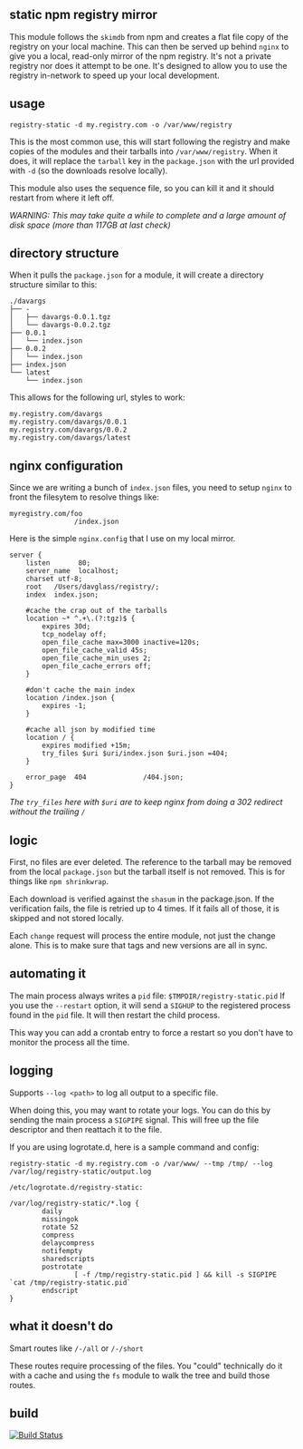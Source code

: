 static npm registry mirror
--------------------------

This module follows the `skimdb` from npm and creates a flat file copy of the
registry on your local machine. This can then be served up behind `nginx` to
give you a local, read-only mirror of the npm registry. It's not a private registry
nor does it attempt to be one. It's designed to allow you to use the registry
in-network to speed up your local development.

usage
-----

    registry-static -d my.registry.com -o /var/www/registry

This is the most common use, this will start following the registry
and make copies of the modules and their tarballs into `/var/www/registry`.
When it does, it will replace the `tarball` key in the `package.json`
with the url provided with `-d` (so the downloads resolve locally).

This module also uses the sequence file, so you can kill it and it should
restart from where it left off.

_WARNING: This may take quite a while to complete and a large amount of disk space (more than 117GB at last check)_

directory structure
-------------------

When it pulls the `package.json` for a module, it will create a directory structure similar to this:

    ./davargs
    ├── -
    │   ├── davargs-0.0.1.tgz
    │   └── davargs-0.0.2.tgz
    ├── 0.0.1
    │   └── index.json
    ├── 0.0.2
    │   └── index.json
    ├── index.json
    └── latest
        └── index.json

This allows for the following url, styles to work:

    my.registry.com/davargs
    my.registry.com/davargs/0.0.1
    my.registry.com/davargs/0.0.2
    my.registry.com/davargs/latest



nginx configuration
-------------------

Since we are writing a bunch of `index.json` files, you need to setup `nginx` to front the filesytem to resolve things like:

    myregistry.com/foo
                    /index.json

Here is the simple `nginx.config` that I use on my local mirror.

    server {
        listen       80;
        server_name  localhost;
        charset utf-8;
        root   /Users/davglass/registry/;
        index  index.json;

        #cache the crap out of the tarballs
        location ~* ^.+\.(?:tgz)$ {
            expires 30d;
            tcp_nodelay off;
            open_file_cache max=3000 inactive=120s;
            open_file_cache_valid 45s;
            open_file_cache_min_uses 2;
            open_file_cache_errors off;
        }

        #don't cache the main index
        location /index.json {
            expires -1;
        }

        #cache all json by modified time
        location / {
            expires modified +15m;
            try_files $uri $uri/index.json $uri.json =404;
        }

        error_page  404              /404.json;
    }



_The `try_files` here with `$uri` are to keep nginx from doing a 302 redirect without the trailing `/`_

logic
-----

First, no files are ever deleted. The reference to the tarball may be removed from the local `package.json` but
the tarball itself is not removed. This is for things like `npm shrinkwrap`.

Each download is verified against the `shasum` in the package.json. If the verification fails, the file is retried
up to 4 times. If it fails all of those, it is skipped and not stored locally.

Each `change` request will process the entire module, not just the change alone. This is to make sure that tags
and new versions are all in sync.

automating it
-------------

The main process always writes a `pid` file: `$TMPDIR/registry-static.pid`
If you use the `--restart` option, it will send a `SIGHUP` to the registered process found in the `pid` file. 
It will then restart the child process.

This way you can add a crontab entry to force a restart so you don't have to monitor the process all the time.

logging
-------

Supports `--log <path>` to log all output to a specific file.

When doing this, you may want to rotate your logs. You can do this by sending the main 
process a `SIGPIPE` signal. This will free up the file descriptor and then reattach it to the file.

If you are using logrotate.d, here is a sample command and config:

`registry-static -d my.registry.com -o /var/www/ --tmp /tmp/ --log /var/log/registry-static/output.log`


    /etc/logrotate.d/registry-static:

    /var/log/registry-static/*.log {
            daily
            missingok
            rotate 52
            compress
            delaycompress
            notifempty
            sharedscripts
            postrotate
                    [ -f /tmp/registry-static.pid ] && kill -s SIGPIPE `cat /tmp/registry-static.pid`
            endscript
    }


what it doesn't do
------------------

Smart routes like `/-/all` or `/-/short`

These routes require processing of the files. You "could" technically do it with a cache and using the `fs` module
to walk the tree and build those routes.

build
-----

[![Build Status](https://travis-ci.org/davglass/registry-static.svg?branch=master)](https://travis-ci.org/davglass/registry-static)
